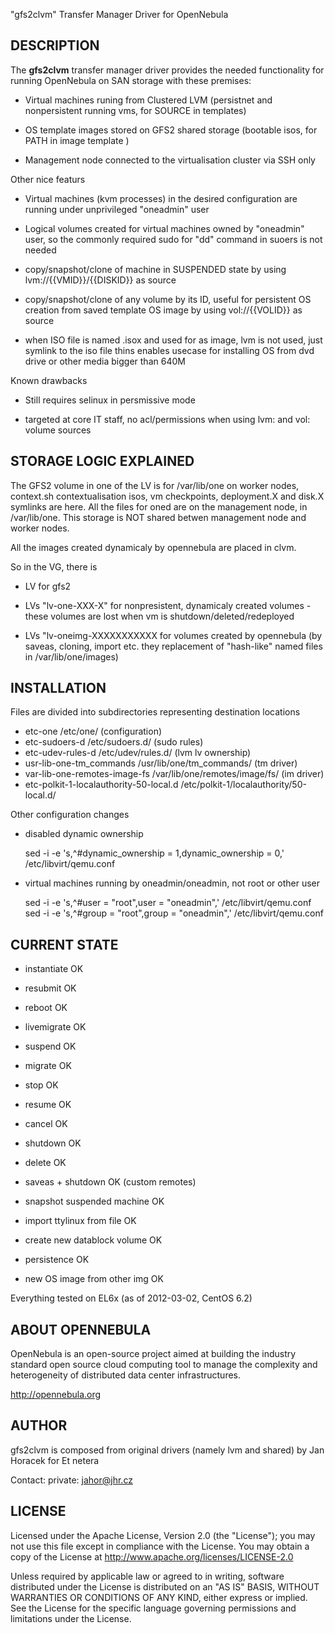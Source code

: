 
"gfs2clvm" Transfer Manager Driver for OpenNebula

## DESCRIPTION

The **gfs2clvm** transfer manager driver provides the needed functionality
for running OpenNebula on SAN storage with these premises:

* Virtual machines runing from Clustered LVM (persistnet and nonpersistent running vms, for SOURCE in templates)

* OS template images stored on GFS2 shared storage (bootable isos, for PATH in image template )

* Management node connected to the virtualisation cluster via SSH only

Other nice featurs

* Virtual machines (kvm processes) in the desired configuration are running
  under unprivileged "oneadmin" user

* Logical volumes created for virtual machines owned by "oneadmin" user, so the
  commonly required sudo for "dd" command in suoers is not needed

* copy/snapshot/clone of machine in SUSPENDED state
  by using lvm://{{VMID}}/{{DISKID}} as source

* copy/snapshot/clone of any volume by its ID, useful for persistent OS creation from saved template OS image
  by using vol://{{VOLID}} as source

* when ISO file is named .isox and used for as image, lvm is not used, just symlink to the iso file
  thins enables usecase for installing OS from dvd drive or other media bigger than 640M

Known drawbacks

* Still requires selinux in persmissive mode

* targeted at core IT staff, no acl/permissions when using lvm: and vol: volume sources

## STORAGE LOGIC EXPLAINED

The GFS2 volume in one of the LV is for /var/lib/one on worker nodes,
context.sh contextualisation isos, vm checkpoints, deployment.X and
disk.X symlinks are here. All the files for oned are on the management
node, in /var/lib/one. This storage is NOT shared betwen management
node and worker nodes.

All the images created dynamicaly by opennebula are placed in clvm.

So in the VG, there is

* LV for gfs2

* LVs "lv-one-XXX-X" for nonpresistent, dynamicaly created volumes - these
  volumes are lost when vm is shutdown/deleted/redeployed

* LVs "lv-oneimg-XXXXXXXXXXX for volumes created by opennebula (by saveas,
  cloning, import etc. they replacement of "hash-like" named files in
  /var/lib/one/images)

## INSTALLATION

Files are divided into subdirectories representing destination locations

* etc-one 					/etc/one/ 			(configuration)
* etc-sudoers-d 				/etc/sudoers.d/			(sudo rules)
* etc-udev-rules-d 				/etc/udev/rules.d/		(lvm lv ownership)
* usr-lib-one-tm_commands 			/usr/lib/one/tm_commands/	(tm driver)
* var-lib-one-remotes-image-fs 			/var/lib/one/remotes/image/fs/  (im driver)
* etc-polkit-1-localauthority-50-local.d 	/etc/polkit-1/localauthority/50-local.d/

Other configuration changes

* disabled dynamic ownership

    sed -i -e 's,^#dynamic_ownership = 1,dynamic_ownership = 0,' /etc/libvirt/qemu.conf

* virtual machines running by oneadmin/oneadmin, not root or other user

    sed -i -e 's,^#user = "root",user = "oneadmin",' /etc/libvirt/qemu.conf
    sed -i -e 's,^#group = "root",group = "oneadmin",' /etc/libvirt/qemu.conf


## CURRENT STATE

* instantiate			OK
* resubmit 			OK

* reboot 			OK

* livemigrate 			OK

* suspend 			OK

* migrate 			OK
* stop 				OK
* resume 			OK

* cancel 			OK
* shutdown 			OK
* delete 			OK
* saveas + shutdown 		OK (custom remotes)

* snapshot suspended machine 	OK
* import ttylinux from file 	OK
* create new datablock volume 	OK

* persistence 			OK

* new OS image from other img 	OK

Everything tested on EL6x (as of 2012-03-02, CentOS 6.2)


## ABOUT OPENNEBULA

OpenNebula is an open-source project aimed at building the industry standard
open source cloud computing tool to manage the complexity and heterogeneity of
distributed data center infrastructures.

http://opennebula.org

## AUTHOR

gfs2clvm is composed from original drivers (namely lvm and shared) by
Jan Horacek for Et netera

Contact:
 private: jahor@jhr.cz


## LICENSE

Licensed under the Apache License, Version 2.0 (the "License"); you may
not use this file except in compliance with the License. You may obtain
a copy of the License at http://www.apache.org/licenses/LICENSE-2.0

Unless required by applicable law or agreed to in writing, software
distributed under the License is distributed on an "AS IS" BASIS,
WITHOUT WARRANTIES OR CONDITIONS OF ANY KIND, either express or implied.
See the License for the specific language governing permissions and
limitations under the License.


